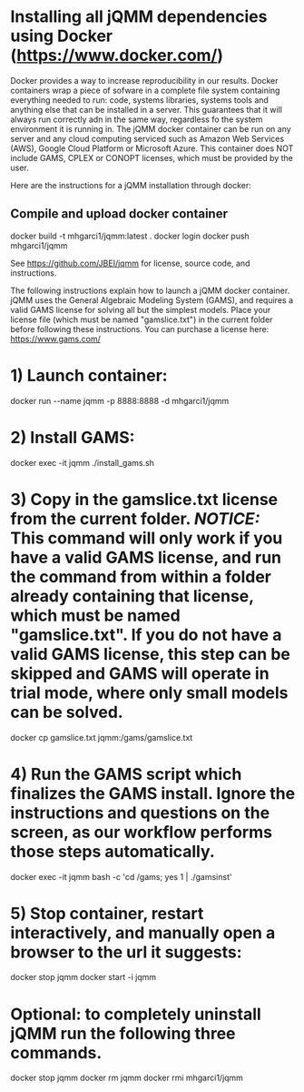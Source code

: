 # Installing all jQMM dependencies using Docker (https://www.docker.com/)
Docker provides a way to increase reproducibility in our results. Docker containers wrap a piece of sofware in a complete file system containing everything needed to run: code, systems libraries, systems tools and anything else that can be installed in a server. This guarantees that it will always run correctly adn in the same way, regardless fo the system environment it is running in. The jQMM docker container can be run on any server and any cloud computing serviced such as Amazon Web Services (AWS), Google Cloud Platform or Microsoft Azure. This container does NOT include GAMS, CPLEX or CONOPT licenses, which must be provided by the user.

Here are the instructions for a jQMM installation through docker:

## Compile and upload docker container
docker build -t mhgarci1/jqmm:latest .
docker login
docker push mhgarci1/jqmm

See https://github.com/JBEI/jqmm for license, source code, and instructions.

The following instructions explain how to launch a jQMM docker container. jQMM uses the General Algebraic Modeling System (GAMS), and requires a valid GAMS license for solving all but the simplest models. Place your license file (which must be named "gamslice.txt") in the current folder before following these instructions. You can purchase a license here: https://www.gams.com/

# 1) Launch container:

docker run --name jqmm -p 8888:8888 -d mhgarci1/jqmm

# 2) Install GAMS:

docker exec -it jqmm ./install_gams.sh

# 3) Copy in the gamslice.txt license from the current folder. ***NOTICE:*** This command will only work if you have a valid GAMS license, and run the command from within a folder already containing that license, which must be named "gamslice.txt". If you do not have a valid GAMS license, this step can be skipped and GAMS will operate in trial mode, where only small models can be solved.

docker cp gamslice.txt jqmm:/gams/gamslice.txt

# 4) Run the GAMS script which finalizes the GAMS install. Ignore the instructions and questions on the screen, as our workflow performs those steps automatically.

docker exec -it jqmm bash -c 'cd /gams; yes 1 | ./gamsinst'

# 5) Stop container, restart interactively, and  manually open a browser to the url it suggests:

docker stop jqmm
docker start -i jqmm

# Optional: to completely uninstall jQMM run the following three commands.

docker stop jqmm
docker rm jqmm
docker rmi mhgarci1/jqmm
